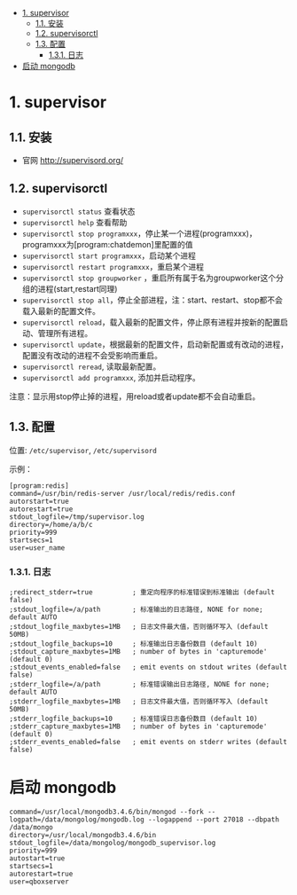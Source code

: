 <!-- TOC -->

- [1. supervisor](#1-supervisor)
    - [1.1. 安装](#11-安装)
    - [1.2. supervisorctl](#12-supervisorctl)
    - [1.3. 配置](#13-配置)
        - [1.3.1. 日志](#131-日志)
- [启动 mongodb](#启动-mongodb)

<!-- /TOC -->



# 1. supervisor

## 1.1. 安装

- 官网 http://supervisord.org/

## 1.2. supervisorctl

- `supervisorctl status` 查看状态
- `supervisorctl help` 查看帮助
- `supervisorctl stop programxxx`，停止某一个进程(programxxx)，programxxx为[program:chatdemon]里配置的值
- `supervisorctl start programxxx`，启动某个进程
- `supervisorctl restart programxxx`，重启某个进程
- `supervisorctl stop groupworker` ，重启所有属于名为groupworker这个分组的进程(start,restart同理)
- `supervisorctl stop all`，停止全部进程，注：start、restart、stop都不会载入最新的配置文件。
- `supervisorctl reload`，载入最新的配置文件，停止原有进程并按新的配置启动、管理所有进程。
- `supervisorctl update`，根据最新的配置文件，启动新配置或有改动的进程，配置没有改动的进程不会受影响而重启。
- `supervisorctl reread`, 读取最新配置。
- `supervisorctl add programxxx`, 添加并启动程序。

注意：显示用stop停止掉的进程，用reload或者update都不会自动重启。

## 1.3. 配置

位置: `/etc/supervisor`, `/etc/supervisord`

示例：

```
[program:redis]
command=/usr/bin/redis-server /usr/local/redis/redis.conf
autorstart=true
autorestart=true
stdout_logfile=/tmp/supervisor.log
directory=/home/a/b/c
priority=999
startsecs=1
user=user_name
```




### 1.3.1. 日志

```
;redirect_stderr=true          ; 重定向程序的标准错误到标准输出 (default false)
;stdout_logfile=/a/path        ; 标准输出的日志路径, NONE for none; default AUTO
;stdout_logfile_maxbytes=1MB   ; 日志文件最大值，否则循环写入 (default 50MB)
;stdout_logfile_backups=10     ; 标准输出日志备份数目 (default 10)
;stdout_capture_maxbytes=1MB   ; number of bytes in 'capturemode' (default 0)
;stdout_events_enabled=false   ; emit events on stdout writes (default false)
;stderr_logfile=/a/path        ; 标准错误输出日志路径, NONE for none; default AUTO
;stderr_logfile_maxbytes=1MB   ; 日志文件最大值，否则循环写入 (default 50MB)
;stderr_logfile_backups=10     ; 标准错误日志备份数目 (default 10)
;stderr_capture_maxbytes=1MB   ; number of bytes in 'capturemode' (default 0)
;stderr_events_enabled=false   ; emit events on stderr writes (default false)
```



# 启动 mongodb

```
command=/usr/local/mongodb3.4.6/bin/mongod --fork --logpath=/data/mongolog/mongodb.log --logappend --port 27018 --dbpath /data/mongo
directory=/usr/local/mongodb3.4.6/bin
stdout_logfile=/data/mongolog/mongodb_supervisor.log
priority=999
autostart=true
startsecs=1
autorestart=true
user=qboxserver
```